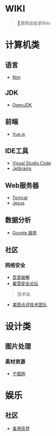 # WIKI

> 🍻源网站收录Wiki 

# 计算机类

## 语言

- [Nim](https://nim-lang.org/)

## JDK

- [OpenJDK](https://jdk.java.net/)

## 前端

- [Vue.js](https://vuejs.org/)

## IDE工具

- [Visual Studio Code](https://code.visualstudio.com/)
- [Jetbrains](https://www.jetbrains.com/)

## Web服务器

- [Tomcat](http://tomcat.apache.org/)
- [Jexus](https://www.jexus.org/)

## 数据分析

- [Google 趋势](https://trends.google.com)

## 社区

### 网络安全

- [吾爱破解](https://www.52pojie.cn/)
- [看雪安全论坛](https://bbs.pediy.com/)

> 技术站
 
- [美团点评技术团队](https://tech.meituan.com/)


# 设计类

## 图片处理

### 素材资源

- [千图网](http://www.58pic.com/tupian/8984899.html)

# 娱乐

## 社区

- [香港高登](https://www.hkgolden.com/)
